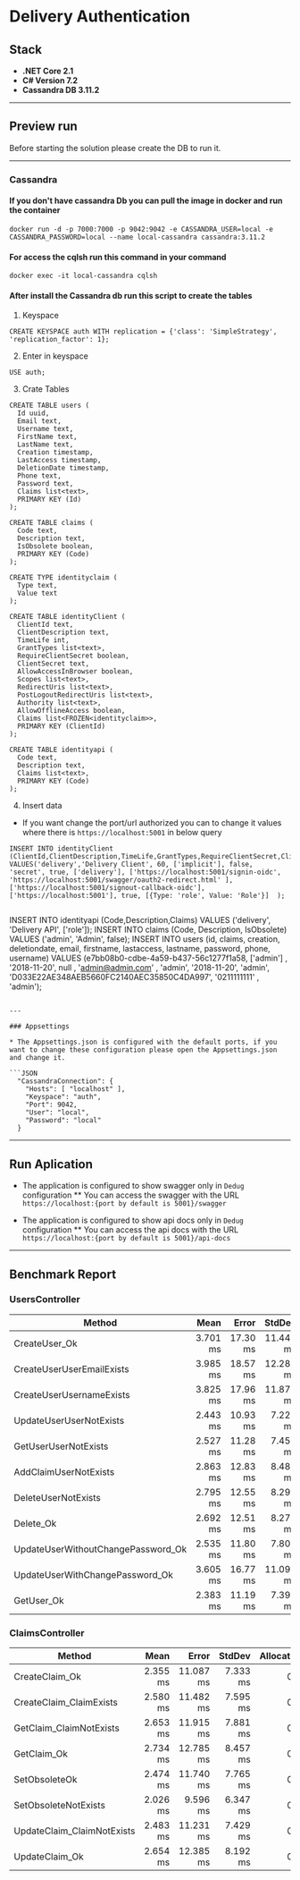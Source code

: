 # Delivery Authentication

## Stack

* **.NET Core 2.1**
* **C# Version 7.2**
* **Cassandra DB 3.11.2**

---

## Preview run

Before starting the solution please create the DB to run it.

---

### Cassandra

#### If you don't have cassandra Db you can pull the image in docker and run the container 

```
docker run -d -p 7000:7000 -p 9042:9042 -e CASSANDRA_USER=local -e CASSANDRA_PASSWORD=local --name local-cassandra cassandra:3.11.2
```

#### For access the cqlsh run this command in your command
```
docker exec -it local-cassandra cqlsh
```


#### After install the Cassandra db run this script to create the tables

1. Keyspace
```
CREATE KEYSPACE auth WITH replication = {'class': 'SimpleStrategy', 'replication_factor': 1};
```

2. Enter in keyspace
```
USE auth;
```

3. Crate Tables
```
CREATE TABLE users (
  Id uuid,
  Email text,
  Username text,
  FirstName text,
  LastName text,
  Creation timestamp,
  LastAccess timestamp,
  DeletionDate timestamp,
  Phone text,
  Password text,
  Claims list<text>,
  PRIMARY KEY (Id)
);

CREATE TABLE claims (
  Code text,
  Description text,
  IsObsolete boolean,
  PRIMARY KEY (Code)
);

CREATE TYPE identityclaim (
  Type text,
  Value text
);

CREATE TABLE identityClient (
  ClientId text,
  ClientDescription text,
  TimeLife int,
  GrantTypes list<text>,
  RequireClientSecret boolean,
  ClientSecret text,
  AllowAccessInBrowser boolean,
  Scopes list<text>,
  RedirectUris list<text>,
  PostLogoutRedirectUris list<text>,
  Authority list<text>,
  AllowOfflineAccess boolean,
  Claims list<FROZEN<identityclaim>>,
  PRIMARY KEY (ClientId)
);

CREATE TABLE identityapi (
  Code text,
  Description text,
  Claims list<text>,
  PRIMARY KEY (Code)
);
```

4. Insert data

* If you want change the port/url authorized you can to change it values where there is `https://localhost:5001` in below query 
```
INSERT INTO identityClient (ClientId,ClientDescription,TimeLife,GrantTypes,RequireClientSecret,ClientSecret,AllowAccessInBrowser,Scopes,RedirectUris,PostLogoutRedirectUris,Authority,AllowOfflineAccess,Claims) VALUES('delivery','Delivery Client', 60, ['implicit'], false, 'secret', true, ['delivery'], ['https://localhost:5001/signin-oidc', 'https://localhost:5001/swagger/oauth2-redirect.html' ], ['https://localhost:5001/signout-callback-oidc'],['https://localhost:5001'], true, [{Type: 'role', Value: 'Role'}]  );


```
INSERT INTO identityapi (Code,Description,Claims) VALUES ('delivery', 'Delivery API', ['role']);
INSERT INTO claims (Code, Description, IsObsolete) VALUES ('admin', 'Admin', false);
INSERT INTO users (id, claims, creation, deletiondate, email, firstname, lastaccess, lastname, password, phone, username) VALUES (e7bb08b0-cdbe-4a59-b437-56c1277f1a58, ['admin'] , '2018-11-20', null , 'admin@admin.com' , 'admin', '2018-11-20', 'admin', 'D033E22AE348AEB5660FC2140AEC35850C4DA997', '0211111111' , 'admin');
```

---

### Appsettings

* The Appsettings.json is configured with the default ports, if you want to change these configuration please open the Appsettings.json and change it.
 
```JSON
  "CassandraConnection": {
    "Hosts": [ "localhost" ],
    "Keyspace": "auth",
    "Port": 9042,
    "User": "local",
    "Password": "local"
  }
```

---

## Run Aplication

* The application is configured to show swagger only in `Dedug` configuration
** You can access the swagger with the URL `https://localhost:{port by default is 5001}/swagger`

* The application is configured to show api docs only in `Dedug` configuration
** You can access the api docs with the URL `https://localhost:{port by default is 5001}/api-docs`

---

## Benchmark Report

### UsersController
|                             Method |     Mean |    Error |    StdDev | Allocated |
|----------------------------------- |---------:|---------:|----------:|----------:|
|                      CreateUser_Ok | 3.701 ms | 17.30 ms | 11.446 ms |       0 B |
|          CreateUserUserEmailExists | 3.985 ms | 18.57 ms | 12.283 ms |       0 B |
|           CreateUserUsernameExists | 3.825 ms | 17.96 ms | 11.877 ms |       0 B |
|            UpdateUserUserNotExists | 2.443 ms | 10.93 ms |  7.228 ms |       0 B |
|               GetUserUserNotExists | 2.527 ms | 11.28 ms |  7.459 ms |       0 B |
|              AddClaimUserNotExists | 2.863 ms | 12.83 ms |  8.489 ms |       0 B |
|                DeleteUserNotExists | 2.795 ms | 12.55 ms |  8.298 ms |       0 B |
|                          Delete_Ok | 2.692 ms | 12.51 ms |  8.272 ms |       0 B |
| UpdateUserWithoutChangePassword_Ok | 2.535 ms | 11.80 ms |  7.808 ms |       0 B |
|    UpdateUserWithChangePassword_Ok | 3.605 ms | 16.77 ms | 11.091 ms |       0 B |
|                         GetUser_Ok | 2.383 ms | 11.19 ms |  7.399 ms |       0 B |

### ClaimsController
|                     Method |     Mean |     Error |   StdDev | Allocated |
|--------------------------- |---------:|----------:|---------:|----------:|
|             CreateClaim_Ok | 2.355 ms | 11.087 ms | 7.333 ms |       0 B |
|    CreateClaim_ClaimExists | 2.580 ms | 11.482 ms | 7.595 ms |       0 B |
|    GetClaim_ClaimNotExists | 2.653 ms | 11.915 ms | 7.881 ms |       0 B |
|                GetClaim_Ok | 2.734 ms | 12.785 ms | 8.457 ms |       0 B |
|              SetObsoleteOk | 2.474 ms | 11.740 ms | 7.765 ms |       0 B |
|       SetObsoleteNotExists | 2.026 ms |  9.596 ms | 6.347 ms |       0 B |
| UpdateClaim_ClaimNotExists | 2.483 ms | 11.231 ms | 7.429 ms |       0 B |
|             UpdateClaim_Ok | 2.654 ms | 12.385 ms | 8.192 ms |       0 B |
